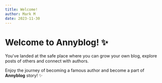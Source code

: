 ```yaml
---
title: Welcome!
author: Mark M
date: 2023-11-30
---
```


# Welcome to Annyblog! ✨

You've landed at the safe place where you can grow your own blog, explore posts of others and connect with authors.

Enjoy the journey of becoming a famous author and become a part of **Annyblog** story! ✨
